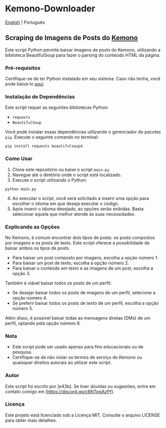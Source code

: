# Kemono-Downloader

[English](README.md) | Português

## Scraping de Imagens de Posts do [Kemono](https://kemono.su/)

Este script Python permite baixar imagens de posts do Kemono, utilizando a biblioteca BeautifulSoup para fazer o parsing do conteúdo HTML da página.

### Pré-requisitos

Certifique-se de ter Python instalado em seu sistema. Caso não tenha, você pode baixá-lo [aqui](https://www.python.org/downloads/).

### Instalação de Dependências

Este script requer as seguintes bibliotecas Python:

- `requests`
- `BeautifulSoup`

Você pode instalar essas dependências utilizando o gerenciador de pacotes `pip`. Execute o seguinte comando no terminal:

```
pip install requests beautifulsoup4
```

### Como Usar

1. Clone este repositório ou baixe o script `main.py`.
2. Navegue até o diretório onde o script está localizado.
3. Execute o script utilizando o Python:

```
python main.py
```

4. Ao executar o script, você será solicitado a inserir uma opção para escolher o idioma em que deseja executar o código.
5. Após inserir o idioma desejado, as opções serão exibidas. Basta selecionar aquela que melhor atende às suas necessidades.

### Explicando as Opções

No Kemono, é comum encontrar dois tipos de posts: os posts compostos por imagens e os posts de texto. Este script oferece a possibilidade de baixar ambos os tipos de posts.

- Para baixar um post composto por imagens, escolha a opção número 1.
- Para baixar um post de texto, escolha a opção número 2.
- Para baixar o conteúdo em texto e as imagens de um post, escolha a opção 3.

Também é viável baixar todos os posts de um perfil:

- Se desejar baixar todos os posts de imagens de um perfil, selecione a opção número 4.
- Se preferir baixar todos os posts de texto de um perfil, escolha a opção número 5.

Além disso, é possível baixar todas as mensagens diretas (DMs) de um perfil, optando pela opção número 6.

### Nota

- Este script pode ser usado apenas para fins educacionais ou de pesquisa.
- Certifique-se de não violar os termos de serviço do Kemono ou quaisquer direitos autorais ao utilizar este script.

### Autor

Este script foi escrito por [e43b]. Se tiver dúvidas ou sugestões, entre em contato comigo em [https://discord.gg/c6NTpgAzPf].

### Licença

Este projeto está licenciado sob a Licença MIT. Consulte o arquivo LICENSE para obter mais detalhes.
